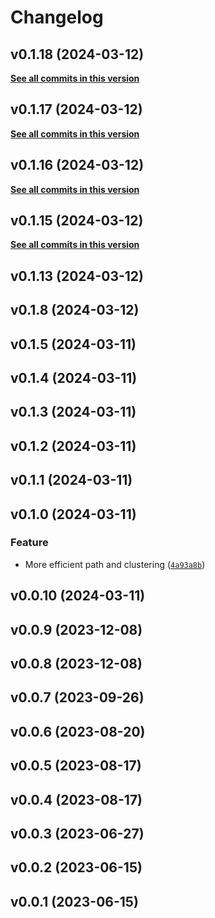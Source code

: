 # Changelog

<!--next-version-placeholder-->

## v0.1.18 (2024-03-12)



**[See all commits in this version](https://github.com/rkdan/small_world_propensity/compare/v0.1.17...v0.1.18)**

## v0.1.17 (2024-03-12)



**[See all commits in this version](https://github.com/rkdan/small_world_propensity/compare/v0.1.16...v0.1.17)**

## v0.1.16 (2024-03-12)



**[See all commits in this version](https://github.com/rkdan/small_world_propensity/compare/v0.1.15...v0.1.16)**

## v0.1.15 (2024-03-12)



**[See all commits in this version](https://github.com/rkdan/small_world_propensity/compare/v0.1.14...v0.1.15)**
## v0.1.13 (2024-03-12)


## v0.1.8 (2024-03-12)



## v0.1.5 (2024-03-11)



## v0.1.4 (2024-03-11)



## v0.1.3 (2024-03-11)



## v0.1.2 (2024-03-11)



## v0.1.1 (2024-03-11)



## v0.1.0 (2024-03-11)

### Feature

* More efficient path and clustering ([`4a93a8b`](https://github.com/rkdan/small_world_propensity/commit/4a93a8be4dcfd6646c0d44b0f9d868dbd7c74d1d))

## v0.0.10 (2024-03-11)



## v0.0.9 (2023-12-08)



## v0.0.8 (2023-12-08)



## v0.0.7 (2023-09-26)



## v0.0.6 (2023-08-20)



## v0.0.5 (2023-08-17)



## v0.0.4 (2023-08-17)



## v0.0.3 (2023-06-27)



## v0.0.2 (2023-06-15)



## v0.0.1 (2023-06-15)


